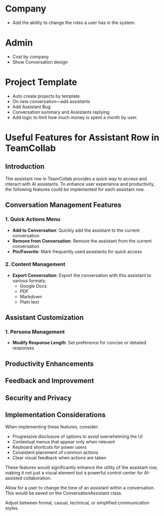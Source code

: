 # Company
- Add the ability to change the roles a user has in the system.

# Admin
- Cost by company
- Show Conversation design

# Project Template
- Auto create projects by template
- On new conversation—add assistants
- Add Assistant Bug
- Conversation summary and Assistants replying
- Add logic to limit how much money is spent a month by user.








# Useful Features for Assistant Row in TeamCollab

## Introduction
The assistant row in TeamCollab provides a quick way to access and interact with AI assistants. To enhance user experience and productivity, the following features could be implemented for each assistant row.

## Conversation Management Features

### 1. Quick Actions Menu
- **Add to Conversation**: Quickly add the assistant to the current conversation
- **Remove from Conversation**: Remove the assistant from the current conversation
- **Pin/Favorite**: Mark frequently used assistants for quick access

### 2. Content Management
- **Export Conversation**: Export the conversation with this assistant to various formats:
  - Google Docs
  - PDF
  - Markdown
  - Plain text

## Assistant Customization

### 1. Persona Management
- **Modify Response Length**: Set preference for concise or detailed responses

## Productivity Enhancements

## Feedback and Improvement

## Security and Privacy


## Implementation Considerations

When implementing these features, consider:
- Progressive disclosure of options to avoid overwhelming the UI
- Contextual menus that appear only when relevant
- Keyboard shortcuts for power users
- Consistent placement of common actions
- Clear visual feedback when actions are taken

These features would significantly enhance the utility of the assistant row, making it not just a visual element but a powerful control center for AI-assisted collaboration.


Allow for a user to change the tone of an assistant within a conversation. This would be saved on the ConversationAssistant class.

Adjust between formal, casual, technical, or simplified communication styles.
